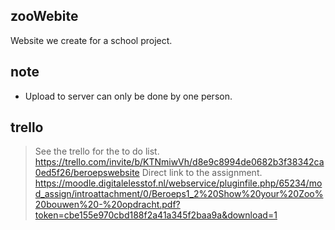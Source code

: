 ## zooWebite
Website we create for a school project.

## note
- Upload to server can only be done by one person. 

## trello
>See the trello for the to do list. 
https://trello.com/invite/b/KTNmiwVh/d8e9c8994de0682b3f38342ca0ed5f26/beroepswebsite
>Direct link to the assignment. 
https://moodle.digitalelesstof.nl/webservice/pluginfile.php/65234/mod_assign/introattachment/0/Beroeps1_2%20Show%20your%20Zoo%20bouwen%20-%20opdracht.pdf?token=cbe155e970cbd188f2a41a345f2baa9a&download=1
